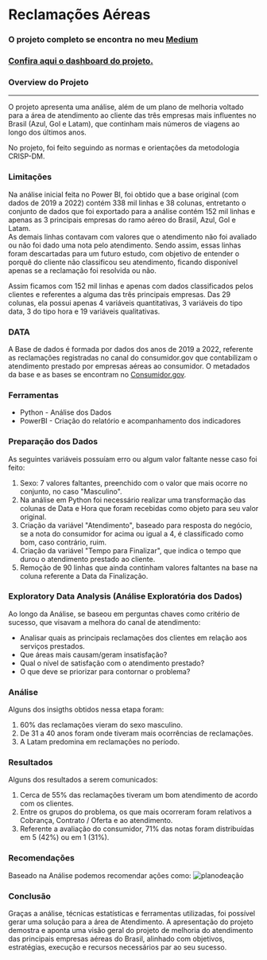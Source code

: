 ﻿# Reclamações Aéreas

### O projeto completo se encontra no meu [Medium](https://medium.com/@kakabuchweitz/melhoria-do-canal-de-atendimento-das-principais-companhias-a%C3%A9reas-do-brasil-1b3cd7d120f7)
### [Confira aqui o dashboard do projeto.](https://app.powerbi.com/view?r=eyJrIjoiNDA0OGIzNmItMzMxOS00MTY3LTlhNmUtNDI3M2NhYjk1MTg2IiwidCI6IjBjMzkwMzgzLTc1NTQtNDdkOC05YmVkLTgxMDI3YzBjMjE4OCJ9&pageName=ReportSection712922e69aabaa73e159)

### Overview do Projeto
---

O projeto apresenta uma análise, além de um plano de melhoria voltado para a área de atendimento ao cliente das três empresas mais influentes no Brasil (Azul, Gol e Latam), que continham mais números de viagens ao longo dos últimos anos.

No projeto, foi feito seguindo as normas e orientações da metodologia CRISP-DM.

### Limitações

Na análise inicial feita no Power BI, foi obtido que a base original (com dados de 2019 a 2022) contém 338 mil linhas e 38 colunas, entretanto o conjunto de dados que foi exportado para a análise contém 152 mil linhas e apenas as 3 principais empresas do ramo aéreo do Brasil, Azul, Gol e Latam. <br>
As demais linhas contavam com valores que o atendimento não foi avaliado ou não foi dado uma nota pelo atendimento. Sendo assim, essas linhas foram descartadas para um futuro estudo, com objetivo de entender o porquê do cliente não classificou seu atendimento, ficando disponível apenas se a reclamação foi resolvida ou não. <br> 

Assim ficamos com 152 mil linhas e apenas com dados classificados pelos clientes e referentes a alguma das três principais empresas.
Das 29 colunas, ela possui apenas 4 variáveis quantitativas, 3 variáveis do tipo data, 3 do tipo hora e 19 variáveis qualitativas.

### DATA

A Base de dados é formada por dados dos anos de 2019 a 2022, referente as reclamações registradas no canal do consumidor.gov que contabilizam o atendimento prestado por empresas aéreas ao consumidor.
O metadados da base e as bases se encontram no [Consumidor.gov](https://www.anac.gov.br/acesso-a-informacao/dados-abertos/areas-de-atuacao/voos-e-operacoes-aereas/dados-do-consumidor-gov).

### Ferramentas

- Python - Análise dos Dados
- PowerBI - Criação do relatório e acompanhamento dos indicadores


### Preparação dos Dados
As seguintes variáveis possuíam erro ou algum valor faltante nesse caso foi feito:
1. Sexo: 7 valores faltantes, preenchido com o valor que mais ocorre no conjunto, no caso "Masculino".
2. Na análise em Python foi necessário realizar uma transformação das colunas de Data e Hora que foram recebidas como objeto para seu valor original.
3. Criação da variável "Atendimento", baseado para resposta do negócio, se a nota do consumidor for acima ou igual a 4, é classificado como bom, caso contrário, ruim.
4. Criação da variável "Tempo para Finalizar", que indica o tempo que durou o atendimento prestado ao cliente.
5. Remoção de 90 linhas que ainda continham valores faltantes na base na coluna referente a Data da Finalização.


### Exploratory Data Analysis (Análise Exploratória dos Dados)

Ao longo da Análise, se baseou em perguntas chaves como critério de sucesso, que visavam a melhora do canal de atendimento: 

- Analisar quais as principais reclamações dos clientes em relação aos serviços prestados.
- Que áreas mais causam/geram insatisfação?
- Qual o nível de satisfação com o atendimento prestado?
- O que deve se priorizar para contornar o problema?

### Análise

Alguns dos insigths obtidos nessa etapa foram: 

1. 60% das reclamações vieram do sexo masculino.
2. De 31 a 40 anos foram onde tiveram mais ocorrências de reclamações.
3. A Latam predomina em reclamações no período.


### Resultados

Alguns dos resultados a serem comunicados:
1. Cerca de 55% das reclamações tiveram um bom atendimento de acordo com os clientes.
2. Entre os grupos do problema, os que mais ocorreram foram relativos a Cobrança, Contrato / Oferta e ao atendimento.
3. Referente a avaliação do consumidor, 71% das notas foram distribuídas em 5 (42%) ou em 1 (31%).

### Recomendações

Baseado na Análise podemos recomendar ações como:
![planodeação](https://github.com/kauabuc/ReclamacoesAereas/blob/main/gr%C3%A1ficos/planodeacao.jpg)

### Conclusão

Graças a análise, técnicas estatísticas e ferramentas utilizadas, foi possível gerar uma solução para a área de Atendimento.
A apresentação do projeto demostra e aponta uma visão geral do projeto de melhoria do atendimento das principais empresas aéreas do Brasil, alinhado com objetivos, estratégias, execução e recursos necessários par ao seu sucesso.


